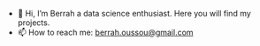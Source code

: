 - 👋 Hi, I’m Berrah a data science enthusiast. Here you will find my projects.
- 📫 How to reach me: berrah.oussou@gmail.com

<!---
berrah04/berrah04 is a ✨ special ✨ repository because its `README.md` (this file) appears on your GitHub profile.
You can click the Preview link to take a look at your changes.
--->
